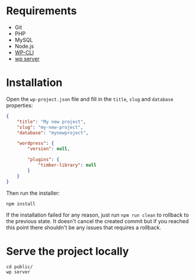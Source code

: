 # Requirements

* Git
* PHP
* MySQL
* Node.js
* [WP-CLI](http://wp-cli.org/)
* [wp server](https://github.com/wp-cli/server-command)

# Installation

Open the `wp-project.json` file and fill in the `title`, `slug` and `database` properties:

```json
{
    "title": "My new project",
    "slug": "my-new-project",
    "database": "mynewproject",

    "wordpress": {
        "version": null,

        "plugins": {
            "timber-library": null
        }
    }
}
```

Then run the installer:

```shell
npm install
```

If the installation failed for any reason, just run `npm run clean` to rollback to the previous state. It doesn't cancel the created commit but if you reached this point there shouldn't be any issues that requires a rollback.

# Serve the project locally

```shell
cd public/
wp server
```
